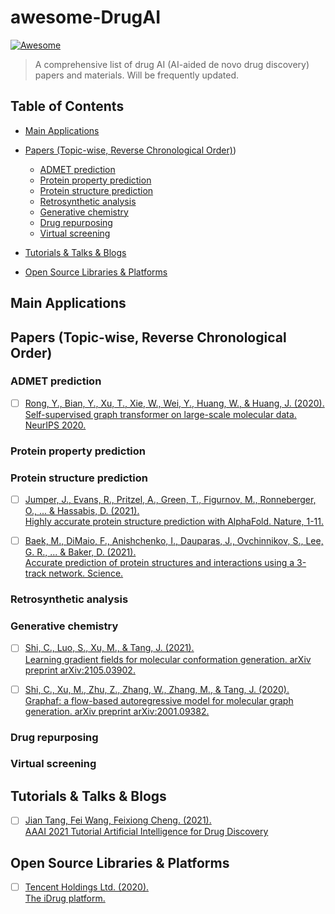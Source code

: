 # awesome-DrugAI
[![Awesome](https://cdn.rawgit.com/sindresorhus/awesome/d7305f38d29fed78fa85652e3a63e154dd8e8829/media/badge.svg)](https://github.com/sindresorhus/awesome#readme)
> A comprehensive list of drug AI (AI-aided de novo drug discovery) papers and materials. Will be frequently updated.


## Table of Contents
- [Main Applications](#main-applications)
- [Papers (Topic-wise, Reverse Chronological Order)](#papers-topic-wise-reverse-chronological-order))
    - [ADMET prediction](#admet-prediction)
    - [Protein property prediction](#protein-property-prediction)
    - [Protein structure prediction](#protein-structure-prediction)
    - [Retrosynthetic analysis](#retrosynthetic-analysis)
    - [Generative chemistry](#generative-chemistry)
    - [Drug repurposing](#drug-repurposing)
    - [Virtual screening](#virtual-screening)

- [Tutorials & Talks & Blogs](#tutorials--talks--blogs)
- [Open Source Libraries & Platforms](#open-source-libraries--platforms)

## Main Applications

## Papers (Topic-wise, Reverse Chronological Order)

### ADMET prediction

- [ ] [Rong, Y., Bian, Y., Xu, T., Xie, W., Wei, Y., Huang, W., & Huang, J. (2020). \
 Self-supervised graph transformer on large-scale molecular data. NeurIPS 2020.](https://arxiv.org/abs/2007.02835)


### Protein property prediction

### Protein structure prediction

- [ ] [Jumper, J., Evans, R., Pritzel, A., Green, T., Figurnov, M., Ronneberger, O., ... & Hassabis, D. (2021). \
 Highly accurate protein structure prediction with AlphaFold. Nature, 1-11.](https://www.nature.com/articles/s41586-021-03819-2)

- [ ] [Baek, M., DiMaio, F., Anishchenko, I., Dauparas, J., Ovchinnikov, S., Lee, G. R., ... & Baker, D. (2021). \
 Accurate prediction of protein structures and interactions using a 3-track network. Science.](https://www.biorxiv.org/content/10.1101/2021.06.14.448402v1.abstract)

### Retrosynthetic analysis

### Generative chemistry

- [ ] [Shi, C., Luo, S., Xu, M., & Tang, J. (2021). \
 Learning gradient fields for molecular conformation generation. arXiv preprint arXiv:2105.03902.](https://arxiv.org/abs/2105.03902)

- [ ] [Shi, C., Xu, M., Zhu, Z., Zhang, W., Zhang, M., & Tang, J. (2020). \
 Graphaf: a flow-based autoregressive model for molecular graph generation. arXiv preprint arXiv:2001.09382.](https://arxiv.org/abs/2001.09382)


### Drug repurposing


### Virtual screening


## Tutorials & Talks & Blogs

- [ ] [Jian Tang, Fei Wang, Feixiong Cheng. (2021). \
AAAI 2021 Tutorial Artificial Intelligence for Drug Discovery](https://deepgraphlearning.github.io/DrugTutorial_AAAI2021/)


## Open Source Libraries & Platforms

- [ ] [Tencent Holdings Ltd. (2020). \
The iDrug platform.](https://drug.ai.tencent.com/en)
